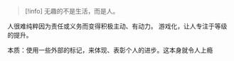 > [!info]
> 无趣的不是生活，而是人。

人很难纯粹因为责任或义务而变得积极主动、有动力。
游戏化，让人专注于等级的提升。

本质：使用一些外部的标记，来体现、表彰个人的进步。这本身就令人上瘾